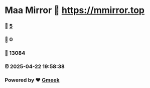 # Maa Mirror :link: https://mmirror.top 
### :page_facing_up: [5](https://mmirror.top/tag.html) 
### :speech_balloon: 0 
### :hibiscus: 13084 
### :alarm_clock: 2025-04-22 19:58:38 
### Powered by :heart: [Gmeek](https://github.com/Meekdai/Gmeek)
